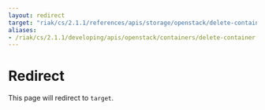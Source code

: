 ```yaml
---
layout: redirect
target: "riak/cs/2.1.1/references/apis/storage/openstack/delete-container/"
aliases:
- /riak/cs/2.1.1/developing/apis/openstack/containers/delete-container
---
```


# Redirect

This page will redirect to `target`.
